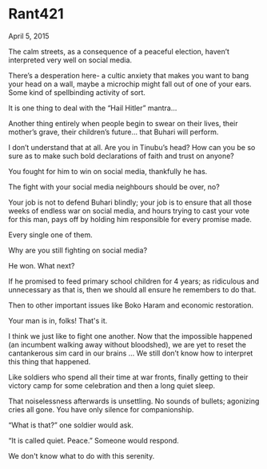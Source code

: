 # Rant421



April 5, 2015

The calm streets, as a consequence of a peaceful election, haven’t interpreted very well on social media.

There’s a desperation here- a cultic anxiety that makes you want to bang your head on a wall, maybe a microchip might fall out of one of your ears. Some kind of spellbinding activity of sort.

It is one thing to deal with the “Hail Hitler” mantra…

Another thing entirely when people begin to swear on their lives, their mother’s grave, their children’s future… that Buhari will perform.

I don’t understand that at all. Are you in Tinubu’s head? How can you be so sure as to make such bold declarations of faith and trust on anyone?

You fought for him to win on social media, thankfully he has.

The fight with your social media neighbours should be over, no?

Your job is not to defend Buhari blindly; your job is to ensure that all those weeks of endless war on social media, and hours trying to cast your vote for this man, pays off by holding him responsible for every promise made.

Every single one of them.

Why are you still fighting on social media?

He won. What next?

If he promised to feed primary school children for 4 years; as ridiculous and unnecessary as that is, then we should all ensure he remembers to do that.

Then to other important issues like Boko Haram and economic restoration.

Your man is in, folks! That's it.

I think we just like to fight one another. Now that the impossible happened (an incumbent walking away without bloodshed), we are yet to reset the cantankerous sim card in our brains
…
We still don’t know how to interpret this thing that happened.

Like soldiers who spend all their time at war fronts, finally getting to their victory camp for some celebration and then a long quiet sleep.

That noiselessness afterwards is unsettling. No sounds of bullets; agonizing cries all gone. You have only silence for companionship.

“What is that?” one soldier would ask.

“It is called quiet. Peace.” Someone would respond. 

We don't know what to do with this serenity.